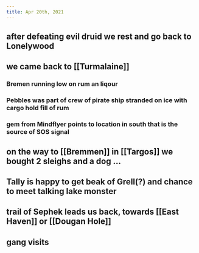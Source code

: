 ```yaml
---
title: Apr 20th, 2021
---
```


## after defeating evil druid we rest and go back to Lonelywood
## we came back to [[Turmalaine]]
### Bremen running low on rum an liqour
### Pebbles was part of crew of pirate ship stranded on ice with cargo hold fill of rum
### gem from Mindflyer points to location in south that is the source of SOS signal
## on the way to [[Bremmen]] in [[Targos]] we bought 2 sleighs and a dog ...
## Tally is happy to get beak of Grell(?) and chance to meet talking lake monster
## trail of Sephek leads us back, towards [[East Haven]] or [[Dougan Hole]]
## gang visits

